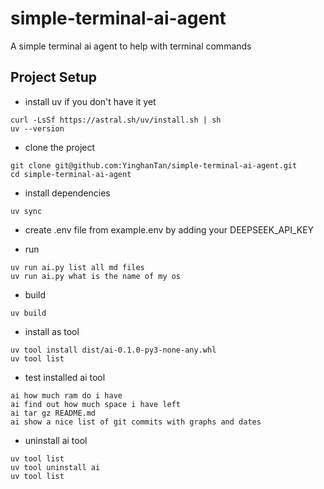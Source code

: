 # simple-terminal-ai-agent

A simple terminal ai agent to help with terminal commands

## Project Setup

- install uv if you don't have it yet
```
curl -LsSf https://astral.sh/uv/install.sh | sh
uv --version
```

- clone the project
```
git clone git@github.com:YinghanTan/simple-terminal-ai-agent.git
cd simple-terminal-ai-agent
```

- install dependencies
```
uv sync
```
- create .env file from example.env by adding your DEEPSEEK_API_KEY

- run
```
uv run ai.py list all md files
uv run ai.py what is the name of my os
```


- build
```
uv build
```

- install as tool
```
uv tool install dist/ai-0.1.0-py3-none-any.whl
uv tool list
```
- test installed ai tool
```
ai how much ram do i have
ai find out how much space i have left
ai tar gz README.md
ai show a nice list of git commits with graphs and dates
```

- uninstall ai tool
```
uv tool list
uv tool uninstall ai
uv tool list
```
